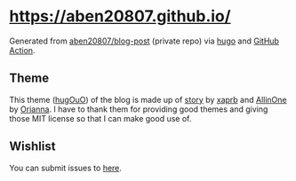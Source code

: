 # https://aben20807.github.io/

Generated from [aben20807/blog-post](https://github.com/aben20807/blog-post) (private repo) via [hugo](https://gohugo.io/) and [GitHub Action](https://github.com/features/actions).

## Theme

This theme ([hugOuO](https://github.com/aben20807/hugOuO)) of the blog is made up of [story](https://github.com/xaprb/story) by [xaprb](https://github.com/xaprb) and [AllinOne](https://github.com/orianna-zzo/AllinOne) by [Orianna](https://github.com/orianna-zzo).
I have to thank them for providing good themes and giving those MIT license so that I can make good use of.

## Wishlist

You can submit issues to [here](https://github.com/aben20807/blog-post-issues/issues).